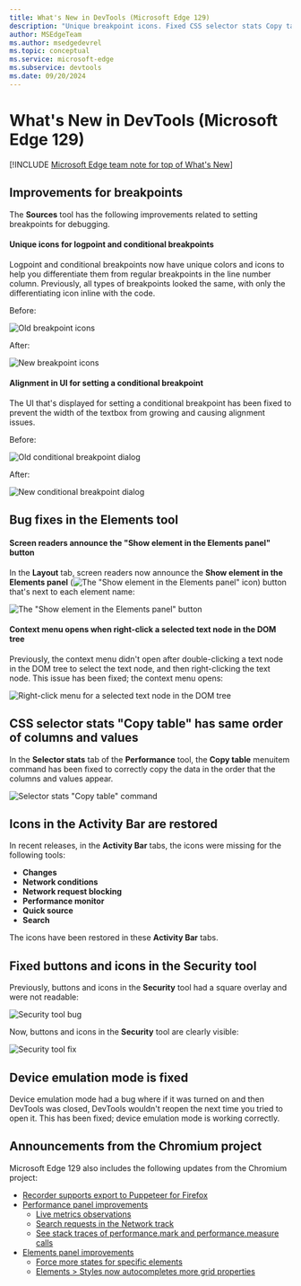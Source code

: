 ```yaml
---
title: What's New in DevTools (Microsoft Edge 129)
description: "Unique breakpoint icons. Fixed CSS selector stats Copy table. Added Activity Bar icons. Fixed Security tool icons and device emulation. And more."
author: MSEdgeTeam
ms.author: msedgedevrel
ms.topic: conceptual
ms.service: microsoft-edge
ms.subservice: devtools
ms.date: 09/20/2024
---
```

# What's New in DevTools (Microsoft Edge 129)

[!INCLUDE [Microsoft Edge team note for top of What's New](../../includes/edge-whats-new-note.md)]


<!-- ====================================================================== -->
## Improvements for breakpoints

<!-- Subtitle: Refreshed icons to help differentiate breakpoint types, and the textbox width has been fixed in the UI for setting a conditional breakpoint.-->

The **Sources** tool has the following improvements related to setting breakpoints for debugging.


<!-- ------------------------------ -->
#### Unique icons for logpoint and conditional breakpoints

Logpoint and conditional breakpoints now have unique colors and icons to help you differentiate them from regular breakpoints in the line number column.  Previously, all types of breakpoints looked the same, with only the differentiating icon inline with the code.

Before:

![Old breakpoint icons](./devtools-129-images/old-breakpoints.png)

After:

![New breakpoint icons](./devtools-129-images/new-breakpoints.png)


<!-- ------------------------------ -->
#### Alignment in UI for setting a conditional breakpoint

The UI that's displayed for setting a conditional breakpoint has been fixed to prevent the width of the textbox from growing and causing alignment issues.

Before:

![Old conditional breakpoint dialog](./devtools-129-images/old-dialog.png)

After:

![New conditional breakpoint dialog](./devtools-129-images/new-dialog.png)


<!-- ====================================================================== -->
## Bug fixes in the Elements tool

<!-- Screen readers announce the "Show element in the Elements panel" button, and the context menu opens when right-clicking a selected text node in the DOM tree. -->


<!-- ------------------------------ -->
#### Screen readers announce the "Show element in the Elements panel" button

In the **Layout** tab, screen readers now announce the **Show element in the Elements panel** (![The "Show element in the Elements panel" icon](./devtools-129-images/show-element-icon.png)) button that's next to each element name:

![The "Show element in the Elements panel" button](./devtools-129-images/show-element-button.png)


<!-- ------------------------------ -->
#### Context menu opens when right-click a selected text node in the DOM tree

Previously, the context menu didn't open after double-clicking a text node in the DOM tree to select the text node, and then right-clicking the text node.  This issue has been fixed; the context menu opens:

![Right-click menu for a selected text node in the DOM tree](./devtools-129-images/context-menu-for-dom-text-node.png)


<!-- ====================================================================== -->
## CSS selector stats "Copy table" has same order of columns and values

<!-- Subtitle: The 'Copy table' command for CSS selector stats copies data with the values aligned with columns. -->

In the **Selector stats** tab of the **Performance** tool, the **Copy table** menuitem command has been fixed to correctly copy the data in the order that the columns and values appear.

![Selector stats "Copy table" command](./devtools-129-images/selector-stats-copy.png)


<!-- ====================================================================== -->
## Icons in the Activity Bar are restored

<!-- Subtitle: Icons in the Activity Bar help you quickly identify the tools. -->

In recent releases, in the **Activity Bar** tabs, the icons were missing for the following tools:
* **Changes**
* **Network conditions**
* **Network request blocking**
* **Performance monitor**
* **Quick source**
* **Search**

The icons have been restored in these **Activity Bar** tabs.


<!-- ====================================================================== -->
## Fixed buttons and icons in the Security tool

<!-- Subtitle: Understand your webpage's security issues with the Security tool -->

Previously, buttons and icons in the **Security** tool had a square overlay and were not readable:

![Security tool bug](./devtools-129-images/buggy-security-tool.png)

Now, buttons and icons in the **Security** tool are clearly visible:

![Security tool fix](./devtools-129-images/fixed-security-tool.png)


<!-- ====================================================================== -->
## Device emulation mode is fixed

<!-- Subtitle: DevTools opens again after closing DevTools with device emulation mode still on. -->

Device emulation mode had a bug where if it was turned on and then DevTools was closed, DevTools wouldn't reopen the next time you tried to open it.  This has been fixed; device emulation mode is working correctly.


<!-- ====================================================================== -->
## Announcements from the Chromium project

Microsoft Edge 129 also includes the following updates from the Chromium project:

* [Recorder supports export to Puppeteer for Firefox](https://developer.chrome.com/blog/new-in-devtools-129#puppeteer-export)
* [Performance panel improvements](https://developer.chrome.com/blog/new-in-devtools-129#perf)
   * [Live metrics observations](https://developer.chrome.com/blog/new-in-devtools-129#observations)
   * [Search requests in the Network track](https://developer.chrome.com/blog/new-in-devtools-129#perf-network-search)
   * [See stack traces of performance.mark and performance.measure calls](https://developer.chrome.com/blog/new-in-devtools-129#extension-stack-traces)
* [Elements panel improvements](https://developer.chrome.com/blog/new-in-devtools-129#elements)
   * [Force more states for specific elements](https://developer.chrome.com/blog/new-in-devtools-129#specific-element-states)
   * [Elements > Styles now autocompletes more grid properties](https://developer.chrome.com/blog/new-in-devtools-129#grid-autocomplete)



<!-- ====================================================================== -->
<!-- uncomment if content is copied from developer.chrome.com to this page -->

<!-- > [!NOTE]
> Portions of this page are modifications based on work created and [shared by Google](https://developers.google.com/terms/site-policies) and used according to terms described in the [Creative Commons Attribution 4.0 International License](https://creativecommons.org/licenses/by/4.0).
> The original page for announcements from the Chromium project is [What's New in DevTools (Chrome 129)](https://developer.chrome.com/blog/new-in-devtools-129) and is authored by [Sofia Emelianova](https://developers.google.com/web/resources/contributors) (Senior Technical Writer working on Chrome DevTools at Google). -->


<!-- ====================================================================== -->
<!-- uncomment if content is copied from developer.chrome.com to this page -->

<!-- [![Creative Commons License](../../../../media/cc-logo/88x31.png)](https://creativecommons.org/licenses/by/4.0)
This work is licensed under a [Creative Commons Attribution 4.0 International License](https://creativecommons.org/licenses/by/4.0). -->
